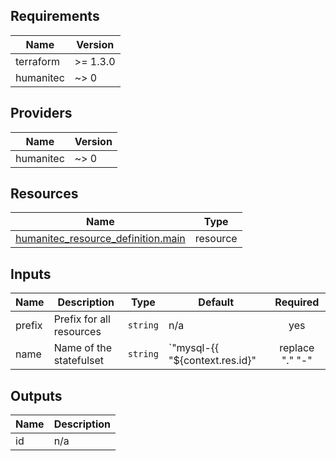 <!-- BEGIN_TF_DOCS -->
## Requirements

| Name | Version |
|------|---------|
| terraform | >= 1.3.0 |
| humanitec | ~> 0 |

## Providers

| Name | Version |
|------|---------|
| humanitec | ~> 0 |

## Resources

| Name | Type |
|------|------|
| [humanitec_resource_definition.main](https://registry.terraform.io/providers/humanitec/humanitec/latest/docs/resources/resource_definition) | resource |

## Inputs

| Name | Description | Type | Default | Required |
|------|-------------|------|---------|:--------:|
| prefix | Prefix for all resources | `string` | n/a | yes |
| name | Name of the statefulset | `string` | `"mysql-{{ \"${context.res.id}\" | replace \".\" \"-\" | substr 0 46 }}\n"` | no |

## Outputs

| Name | Description |
|------|-------------|
| id | n/a |
<!-- END_TF_DOCS -->